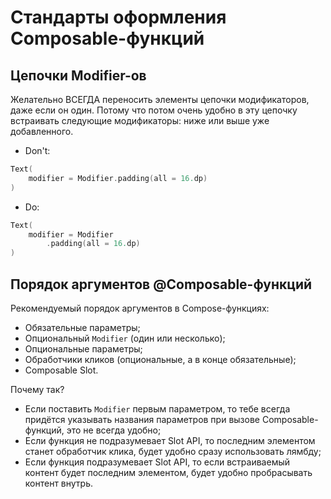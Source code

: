 # Стандарты оформления Composable-функций

## Цепочки Modifier-ов
Желательно ВСЕГДА переносить элементы цепочки модификаторов, даже если он один. 
Потому что потом очень удобно в эту цепочку встраивать следующие модификаторы: ниже или выше уже добавленного.

- Don't:

```kotlin
Text(
	modifier = Modifier.padding(all = 16.dp)
)
```

- Do:

```kotlin
Text(
	modifier = Modifier
	    .padding(all = 16.dp)
)
```

## Порядок аргументов @Composable-функций
Рекомендуемый порядок аргументов в Compose-функциях:

- Обязательные параметры;
- Опциональный `Modifier` (один или несколько);
- Опциональные параметры;
- Обработчики кликов (опциональные, а в конце обязательные);
- Composable Slot.

Почему так?

- Если поставить `Modifier` первым параметром, то тебе всегда придётся указывать названия параметров 
  при вызове Composable-функций, это не всегда удобно;
- Если функция не подразумевает Slot API, то последним элементом станет обработчик клика, будет удобно 
  сразу использовать лямбду;
- Если функция подразумевает Slot API, то если встраиваемый контент будет последним элементом, будет удобно 
  пробрасывать контент внутрь. 

